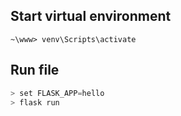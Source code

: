 ## Start virtual environment
`~\www> venv\Scripts\activate`

## Run file
```a
> set FLASK_APP=hello
> flask run
```
